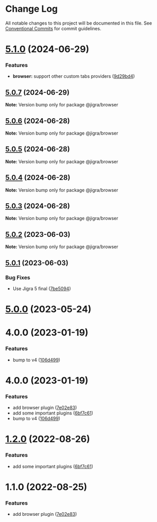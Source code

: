 # Change Log

All notable changes to this project will be documented in this file.
See [Conventional Commits](https://conventionalcommits.org) for commit guidelines.

# [5.1.0](https://github.com/familyjs/jigra-plugins/compare/@jigra/browser@5.0.7...@jigra/browser@5.1.0) (2024-06-29)

### Features

- **browser:** support other custom tabs providers ([9d29bd4](https://github.com/familyjs/jigra-plugins/commit/9d29bd484cad4c3590e3fea22e094eaa2a168883))

## [5.0.7](https://github.com/familyjs/jigra-plugins/compare/@jigra/browser@5.0.6...@jigra/browser@5.0.7) (2024-06-29)

**Note:** Version bump only for package @jigra/browser

## [5.0.6](https://github.com/familyjs/jigra-plugins/compare/@jigra/browser@5.0.5...@jigra/browser@5.0.6) (2024-06-28)

**Note:** Version bump only for package @jigra/browser

## [5.0.5](https://github.com/familyjs/jigra-plugins/compare/@jigra/browser@5.0.4...@jigra/browser@5.0.5) (2024-06-28)

**Note:** Version bump only for package @jigra/browser

## [5.0.4](https://github.com/familyjs/jigra-plugins/compare/@jigra/browser@5.0.3...@jigra/browser@5.0.4) (2024-06-28)

**Note:** Version bump only for package @jigra/browser

## [5.0.3](https://github.com/familyjs/jigra-plugins/compare/@jigra/browser@5.0.2...@jigra/browser@5.0.3) (2024-06-28)

**Note:** Version bump only for package @jigra/browser

## [5.0.2](https://github.com/familyjs/jigra-plugins/compare/@jigra/browser@5.0.1...@jigra/browser@5.0.2) (2023-06-03)

**Note:** Version bump only for package @jigra/browser

## [5.0.1](https://github.com/familyjs/jigra-plugins/compare/@jigra/browser@5.0.0...@jigra/browser@5.0.1) (2023-06-03)

### Bug Fixes

- Use Jigra 5 final ([7be5094](https://github.com/familyjs/jigra-plugins/commit/7be509425c5cc9f21b1f9e78794b2c6b76ca7702))

# [5.0.0](https://github.com/familyjs/jigra-plugins/compare/@jigra/browser@1.2.0...@jigra/browser@5.0.0) (2023-05-24)

# 4.0.0 (2023-01-19)

### Features

- bump to v4 ([106d499](https://github.com/familyjs/jigra-plugins/commit/106d49991e82a0505a82571530b73fcda020e7e4))

# 4.0.0 (2023-01-19)

### Features

- add browser plugin ([7e02e83](https://github.com/navify/jigra-plugins/commit/7e02e8373113d4a7b2b1ae32305e63767c0dfe83))
- add some important plugins ([6bf7c61](https://github.com/navify/jigra-plugins/commit/6bf7c61ba5ad99cf0474cb2cc9599d0f8fedeb45))
- bump to v4 ([106d499](https://github.com/navify/jigra-plugins/commit/106d49991e82a0505a82571530b73fcda020e7e4))

# [1.2.0](https://github.com/navify/jigra-plugins/compare/@jigra/browser@1.1.0...@jigra/browser@1.2.0) (2022-08-26)

### Features

- add some important plugins ([6bf7c61](https://github.com/navify/jigra-plugins/commit/6bf7c61ba5ad99cf0474cb2cc9599d0f8fedeb45))

# 1.1.0 (2022-08-25)

### Features

- add browser plugin ([7e02e83](https://github.com/navify/jigra-plugins/commit/7e02e8373113d4a7b2b1ae32305e63767c0dfe83))
